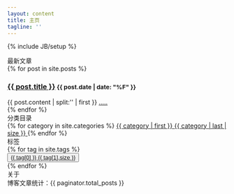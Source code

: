 ```yaml
---
layout: content
title: 主页
tagline: ''
---
```

{% include JB/setup %}
<div class="container">
  <div class="row">
    <div class="col-md-8">
    	<div class="panel panel-default">
		  <div class="panel-heading">
		  	<span class="glyphicon glyphicon-home"></span>
		  	最新文章
		  </div>
		  <div class="panel-body">
        {% for post in site.posts %}
          <div class="col-md-12 page-header">    
            <h3>
              <a href="{{ BASE_PATH }}{{ post.url }}">{{ post.title }}</a><small> 
              {{ post.date | date: "%F" }}
              </small>
            </h3>           
          </div>
          <div class="col-md-12"> 
            {{ post.content  | split:'<!--break-->' | first }}
            <a href="{{ post.url }}">.....</a>
          </div>
        {% endfor %}
		  </div>
		</div>
    </div>
  	<div class="col-md-4"> 		
  		<div class="panel panel-default">
  		  <div class="panel-heading">
  		  	<span class="glyphicon glyphicon-folder-open icon-margin"></span>
  		  	分类目录
  		  </div>
  		  <div class="panel-body">
  		    <div class="list-group">
  			  {% for category in site.categories %} 
            <a class="list-group-item" href="{{ BASE_PATH }}{{ site.JB.categories_path }}#{{ category | first }}-ref">
		    		{{ category | first }} 
            <span class="badge">{{ category | last | size }}</span>
  		    	</a>
  		      {% endfor %}
  			  </div>
  		  </div>
  		</div>
  		<div class="panel panel-default">
  		  <div class="panel-heading">
  		  	<span class="glyphicon glyphicon-tags icon-margin"></span>
  		  	标签
  		  </div>
  		  <div class="panel-body">
  		    	{% for tag in site.tags %} 
  			    <div class="lable-margin blog-left">
  			      <button class="btn btn-primary btn-sm" type="button">
  			        <a href="{{ BASE_PATH }}{{ site.JB.tags_path }}#{{ tag[0] }}-ref">
  			          <span class="tag-color">{{ tag[0] }}</span>
  			          <span class="badge">{{ tag[1].size }}</span>
  			        </a>
  			      </button>
  			    </div>
  			    {% endfor %}
  		  </div>
  		</div>
      <div class="panel panel-default">
        <div class="panel-heading">
          <span class="glyphicon glyphicon-th icon-margin"></span>
          关于
        </div>
        <div class="panel-body">
          博客文章统计：{{ paginator.total_posts }}
        </div>
      </div>
  	</div>  	
  </div>
</div>



